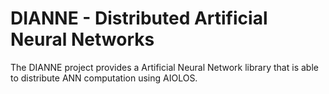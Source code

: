 DIANNE - Distributed Artificial Neural Networks
===============================================

The DIANNE project provides a Artificial Neural Network library that is able to distribute ANN computation using AIOLOS.
